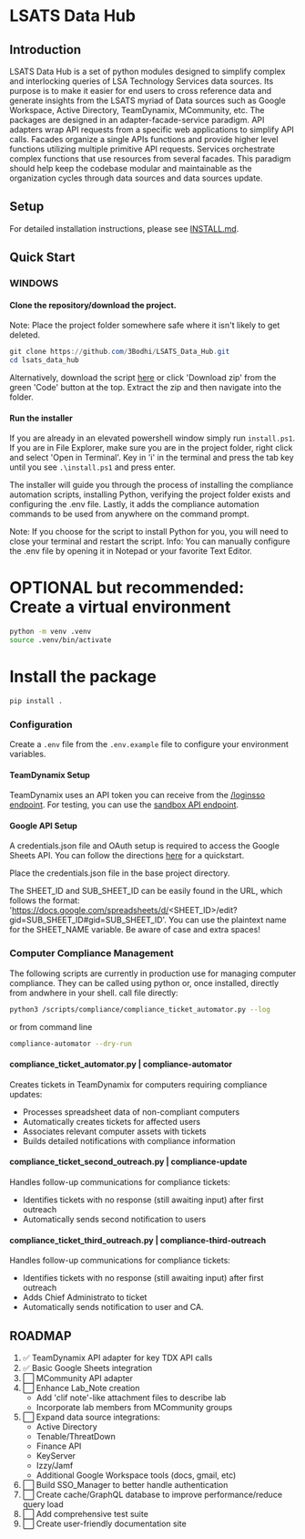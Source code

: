 # LSATS Data Hub
## Introduction
LSATS Data Hub is a set of python modules designed to simplify
complex and interlocking queries of LSA Technology Services data sources. Its purpose
is to make it easier for end users to cross reference data and generate insights from
the LSATS myriad of Data sources such as Google Workspace, Active Directory, TeamDynamix,
MCommunity, etc. The packages are designed in an adapter-facade-service paradigm. API adapters
wrap API requests from a specific web applications to simplify API calls. Facades organize
a single APIs functions and provide higher level functions utilizing multiple primitive API
requests. Services orchestrate complex functions that use resources from several facades. This
paradigm should help keep the codebase modular and maintainable as the organization cycles through
data sources and data sources update.

## Setup
For detailed installation instructions, please see [INSTALL.md](INSTALL.md).

## Quick Start
### WINDOWS
#### Clone the repository/download the project.
Note: Place the project folder somewhere safe where it isn't likely to get deleted.
```powershell
git clone https://github.com/3Bodhi/LSATS_Data_Hub.git
cd lsats_data_hub
```
Alternatively, download the script [here](https://github.com/3Bodhi/LSATS_Data_Hub/archive/refs/heads/main.zip) or click 'Download zip' from the green 'Code' button at the top. Extract the zip and then navigate into the folder.
#### Run the installer
If you are already in an elevated powershell window simply run `install.ps1`. If you are in File Explorer, make sure you are in the project folder, right click and select 'Open in Terminal'. Key in 'i' in the terminal and press the tab key until you see `.\install.ps1` and press enter.

The installer will guide you through the process of installing the compliance automation scripts, installing Python, verifying the project folder exists and configuring the .env file. Lastly, it adds the compliance automation commands to be used from anywhere on the command prompt.

Note: If you choose for the script to install Python for you, you will need to close your terminal and restart the script.
Info: You can manually configure the .env file by opening it in Notepad or your favorite Text Editor.



# OPTIONAL but recommended: Create a virtual environment
```bash
python -m venv .venv
source .venv/bin/activate
```
# Install the package
```bash
pip install .
```

### Configuration
Create a `.env` file from the `.env.example` file to configure your environment variables.

#### TeamDynamix Setup
TeamDynamix uses an API token you can receive from the [/loginsso endpoint](https://teamdynamix.umich.edu/TDWebApi/). For testing, you can use the [sandbox API endpoint](https://teamdynamix.umich.edu/SBTDWebApi/).

#### Google API Setup
A credentials.json file and OAuth setup is required to access the Google Sheets API. You can follow the directions [here](https://developers.google.com/sheets/api/quickstart/python) for a quickstart.

Place the credentials.json file in the base project directory.

The SHEET_ID and SUB_SHEET_ID can be easily found in the URL, which follows the format:
'https://docs.google.com/spreadsheets/d/<SHEET_ID>/edit?gid=SUB_SHEET_ID#gid=SUB_SHEET_ID'. You can use the plaintext name for the SHEET_NAME variable. Be aware of case and extra spaces!

### Computer Compliance Management
The following scripts are currently in production use for managing computer compliance.
They can be called using python or, once installed, directly from andwhere in your shell.
call file directly:
```bash
python3 /scripts/compliance/compliance_ticket_automator.py --log
```
or from command line
```bash
compliance-automator --dry-run
```

#### compliance_ticket_automator.py | compliance-automator
Creates tickets in TeamDynamix for computers requiring compliance updates:
- Processes spreadsheet data of non-compliant computers
- Automatically creates tickets for affected users
- Associates relevant computer assets with tickets
- Builds detailed notifications with compliance information

#### compliance_ticket_second_outreach.py | compliance-update
Handles follow-up communications for compliance tickets:
- Identifies tickets with no response (still awaiting input) after first outreach
- Automatically sends second notification to users

#### compliance_ticket_third_outreach.py | compliance-third-outreach
Handles follow-up communications for compliance tickets:
- Identifies tickets with no response (still awaiting input) after first outreach
- Adds Chief Administrato to ticket
- Automatically sends notification to user and CA.


## ROADMAP
1. ✅ TeamDynamix API adapter for key TDX API calls
2. ✅ Basic Google Sheets integration
3. ⬜ MCommunity API adapter
4. ⬜ Enhance Lab_Note creation
   - Add 'clif note'-like attachment files to describe lab
   - Incorporate lab members from MCommunity groups
5. ⬜ Expand data source integrations:
   - Active Directory
   - Tenable/ThreatDown
   - Finance API
   - KeyServer
   - Izzy/Jamf
   - Additional Google Workspace tools (docs, gmail, etc)
6. ⬜ Build SSO_Manager to better handle authentication
7. ⬜ Create cache/GraphQL database to improve performance/reduce query load
8. ⬜ Add comprehensive test suite
9. ⬜ Create user-friendly documentation site
